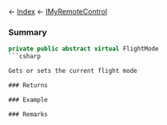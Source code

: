 ← [Index](Api-Index) ← [IMyRemoteControl](Sandbox.ModAPI.Ingame.IMyRemoteControl)

### Summary

```csharp
private public abstract virtual FlightMode
```csharp

Gets or sets the current flight mode

### Returns

### Example

### Remarks

